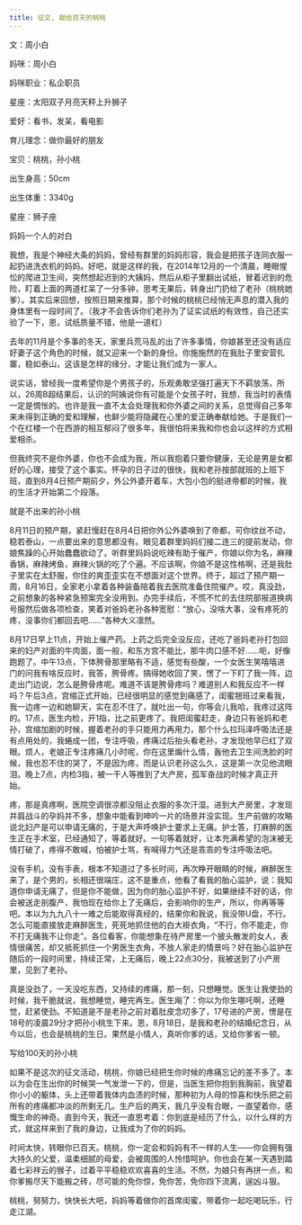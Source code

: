 ```yaml
---
title: 征文, 献给百天的桃桃
---
```


文：周小白

妈咪：周小白

妈咪职业：私企职员

星座：太阳双子月亮天秤上升狮子

爱好：看书，发呆，看电影

育儿理念：做你最好的朋友

宝贝：桃桃，孙小桃

出生身高：50cm

出生体重：3340g

星座：狮子座

妈妈一个人的对白

我想，我是个神经大条的妈妈，曾经有群里的妈妈形容，我会是把孩子连同衣服一起扔进洗衣机的妈妈。好吧，就是这样的我，在2014年12月的一个清晨，睡眼惺忪的爬进卫生间，突然想起迟到的大姨妈，然后从柜子里翻出试纸，冒着迟到的危险，盯着上面的两道杠呆了一分多钟，思考无果后，转身出门扔给了老孙（桃桃她爹）。其实后来回想，按照日期来推算，那个时候的桃桃已经悄无声息的潜入我的身体里有一段时间了。（我才不会告诉你们老孙为了证实试纸的有效性，自己还实验了一下，恩，试纸质量不错，他是一道杠）

去年的11月是个多事的冬天，家里兵荒马乱的出了许多事情，你娘甚至还没有适应好妻子这个角色的时候，就又迎来一个新的身份。你施施然的在我肚子里安营扎寨，稳如泰山，这该是怎样的缘分，才能让我们成为一家人。

说实话，曾经我一度希望你是个男孩子的，乐观勇敢坚强打遍天下不羁放荡，所以，26周B超结果后，认识的阿姨说你有可能是个女孩子时，我想，我当时的表情一定是惆怅的。也许是我一直不太会处理我和你外婆之间的关系，总觉得自己多年来未得到正确的爱和理解，也鲜少能将隐藏在心里的爱正确奉献给她。于是我们一个在红楼一个在西游的相互郁闷了很多年，我很怕将来我和你也会以这样的方式相爱相杀。

但我终究不是你外婆，你也不会成为我，所以我抱着只要你健康，无论是男是女都好的心理，接受了这个事实。怀孕的日子过的很快，我和老孙按部就班的上班下班，直到8月4日预产期前夕，外公外婆开着车，大包小包的挺进帝都的时候，我的生活才开始第二个段落。

就是不出来的孙小桃

8月11日的预产期，紧赶慢赶在8月4日把你外公外婆唤到了帝都，可你纹丝不动，稳若泰山，一点要出来的意思都没有。眼见着群里妈妈们接二连三的提前发动，你娘焦躁的心开始蠢蠢欲动了。听群里妈妈说吃辣有助于催产，你娘以你为名，麻辣香锅，麻辣烤鱼，麻辣火锅的吃了个遍。不应该啊，你娘不是这性格啊，还是我肚子里实在太舒服，你住的爽歪歪实在不想面对这个世界。终于，超过了预产期一周，8月16日，全家老小拿着各种装备陪着我去医院准备住院催产。哎，真没劲，之前想象的各种紧急预案完全没用到。办完手续后，不慌不忙的去住院部报道换病号服然后做各项检查，笑着对爸妈老孙各种宽慰：“放心，没啥大事，没有疼死的疼，没事你们都回去吧……”各种大义凛然。

8月17日早上11点，开始上催产药。上药之后完全没反应，还吃了爸妈老孙打包回来的妇产对面的牛肉面，面一般，和东方宫不能比，那牛肉口感不好……呃，好像跑题了。中午13点，下体胯骨那里略有不适，感觉有些酸，一个女医生笑嘻嘻进门的问我有啥反应时，我答，胯骨疼。搞得她收回了笑，愣了一下盯了我一阵，边走出门边说，怎么是胯骨疼呢。难道不该是胯骨疼吗？难道别人和我反应不一样吗？午后3点，宫缩正式开始，已经很明显的感觉到痛感了，闺蜜翘班过来看我，我一边疼一边和她聊天，实在忍不住了，就吐出一句，你等会儿我哈，我疼过这阵的。17点，医生内检，开1指，比之前更疼了。我把闺蜜赶走，身边只有爸妈和老孙，宫缩加剧的时候，握着老孙的手只能用力再用力，那个什么拉玛泽呼吸法还是有点用处的，我蜷成一团，专注呼吸，疼痛过后抬头看老孙，才发现他早已红了双眼。烦人，老娘正专注疼痛几小时呢，你在这里煽什么情，轰他去卫生间洗脸的时候，我也忍不住的哭了，不是因为疼，而是认识老孙这么久，这是第一次见他流眼泪。晚上7点，内检3指，被一干人等推到了大产房，孤军奋战的时候才真正开始。

疼，那是真疼啊，医院空调很凉都没阻止衣服的多次汗湿。进到大产房里，才发现并肩战斗的孕妈并不多，想象中能看到呻吟一片的场景并没实现。生产前做的攻略说北妇产是可以申请无痛的，于是大声呼唤护士要求上无痛。护士答，打麻醉的医生正在手术室，已经通知了，等着就好。一句等着就好，让本充满希望的泡沫被无情打破了，疼得不敢喊，怕被护士骂，有喊得力气还是乖乖的专注呼吸法吧。

没有手机，没有手表，根本不知道过了多长时间，再次睁开眼睛的时候，麻醉医生来了，是个男的，长相还很端庄，这不是重点，他看了看我的胎心监护，说：我知道你申请无痛了，但是你不能做，因为你的胎心监护不好，如果继续不好的话，你会被送走剖腹产，我怕现在给你上了无痛后，会影响你的生产，所以，你再等等吧。本以为九九八十一难之后能取得真经的，结果你和我说，我没带U盘，不行。怎么可能直接放走麻醉医生，死死地抓住他的白大褂衣角，“不行，你不能走，你不打无痛我不让你走”。各位看客，你能想象在待产房里一个披头散发的女人，表情很痛苦，却又抵死抓住一个男医生衣角，不放人家走的情景吗？好在胎心监护在随后的一段时间里，持续正常，上无痛后，晚上22点30分，我被送到了小产房里，见到了老孙。

真是没劲了，一天没吃东西，又持续的疼痛，那一刻，只想睡觉。医生让我使劲的时候，我干脆就说，我想睡觉，睡完再生。医生飚了：你以为你生哪吒啊，还睡觉，赶紧使劲。不知道是不是老孙之前对着肚皮念叨多了，17号进的产房，愣是在18号的凌晨29分才把孙小桃生下来。恩，8月18日，是我和老孙的结婚纪念日，从今以后，也会是桃桃的生日。果然是小情人，真听你爹的话，又给你爹省一顿。

写给100天的孙小桃

如果不是这次的征文活动，桃桃，你娘已经把生你时候的疼痛忘记的差不多了。本以为会在生出你的时候哭一气发泄一下的，但是，当医生把你抱到我胸前，我望着你小小的躯体，头上还带着我体内血渍的时候，那种初为人母的惊喜和快乐把之前所有的疼痛都冲淡的所剩无几。生产后的两天，我几乎没有合眼，一直望着你，感慨生命的神奇。直到今天，我还一直思考着：你到底是经历了什么，以什么样的方式，就这样来到了我的身边，让我成为了你的妈妈。

时间太快，转眼你已百天。桃桃，你一定会和妈妈有不一样的人生——你会拥有强大持久的父爱，温柔细腻的母爱，会被周围的人怜惜呵护。你也会在某一天遇到踏着七彩祥云的猴子，过着平平稳稳欢欢喜喜的生活。不然，为娘只有再拼一点，和你爹搬尽天下能搬之砖，尽可能的免你惊，免你苦，免你四下流离，逞凶斗狠。

桃桃，努努力，快快长大吧，妈妈等着做你的首席闺蜜，带着你一起吃喝玩乐，行走江湖。

